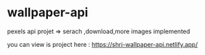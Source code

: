 # wallpaper-api
 pexels api projet => serach ,download,more images implemented 
 
 you can view is project here :  https://shri-wallpaper-api.netlify.app/
